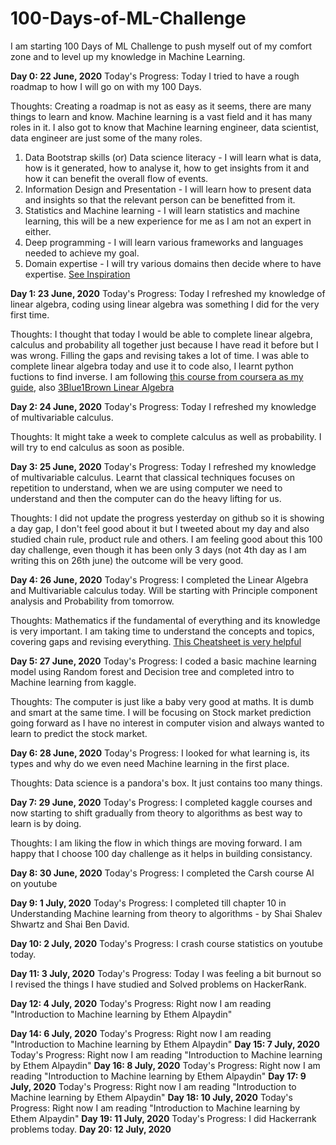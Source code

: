 # 100-Days-of-ML-Challenge
I am starting 100 Days of ML Challenge to push myself out of my comfort zone and to level up my knowledge in Machine Learning.

**Day 0: 22 June, 2020**
Today's Progress: Today I tried to have a rough roadmap to how I will go on with my 100 Days. 

Thoughts: Creating a roadmap is not as easy as it seems, there are many things to learn and know. Machine learning is a vast field and it has many roles in it. I also got to know that Machine learning engineer, data scientist, data engineer are just some of the many roles. 
1. Data Bootstrap skills (or) Data science literacy - I will learn what is data, how is it generated, how to analyse it, how to get insights from it and how it can benefit the overall flow of events.
2. Information Design and Presentation - I will learn how to present data and insights so that the relevant person can be benefitted from it.
3. Statistics and Machine learning - I will learn statistics and machine learning, this will be a new experience for me as I am not an expert in either. 
4. Deep programming -  I will learn various frameworks and languages needed to achieve my goal.
5. Domain expertise - I will try various domains then decide where to have expertise. 
[See Inspiration](https://towardsdatascience.com/whats-the-secret-sauce-to-transforming-into-a-unicorn-in-data-science-94082b01c39d)
 
**Day 1: 23 June, 2020**
Today's Progress: Today I refreshed my knowledge of linear algebra, coding using linear algebra was something I did for the very first time. 

Thoughts: I thought that today I would be able to complete linear algebra, calculus and probability all together just because I have read it before but I was wrong. Filling the gaps and revising takes a lot of time. I was able to complete linear algebra today and use it to code also, I learnt python fuctions to find inverse. I am following [this course from coursera as my guide](https://www.coursera.org/learn/linear-algebra-machine-learning/home/welcome), also [3Blue1Brown Linear Algebra](https://www.youtube.com/watch?v=fNk_zzaMoSs&list=PLZHQObOWTQDPD3MizzM2xVFitgF8hE_ab)

**Day 2: 24 June, 2020**
Today's Progress: Today I refreshed my knowledge of multivariable calculus. 

Thoughts: It might take a week to complete calculus as well as probability. I will try to end calculus as soon as posible. 

**Day 3: 25 June, 2020**
Today's Progress: Today I refreshed my knowledge of multivariable calculus. Learnt that classical techniques focuses on repetition to understand, when we are using computer we need to understand and then the computer can do the heavy lifting for us. 

Thoughts: I did not update the progress yesterday on github so it is showing a day gap, I don't feel good about it but I tweeted about my day and also studied chain rule, product rule and others. I am feeling good about this 100 day challenge, even though it has been only 3 days (not 4th day as I am writing this on 26th june) the outcome will be very good. 

**Day 4: 26 June, 2020**
Today's Progress:  I completed the Linear Algebra and Multivariable calculus today. Will be starting with Principle component analysis and Probability from tomorrow. 

Thoughts: Mathematics if the fundamental of everything and its knowledge is very important. I am taking time to understand the concepts and topics, covering gaps and revising everything. [This Cheatsheet is very helpful](https://ml-cheatsheet.readthedocs.io/en/latest/calculus.html#derivatives)

**Day 5: 27 June, 2020**
Today's Progress:  I coded a basic machine learning model using Random forest and Decision tree and completed intro to Machine learning from kaggle. 

Thoughts: The computer is just like a baby very good at maths. It is dumb and smart at the same time. I will be focusing on Stock market prediction going forward as I have no interest in computer vision and always wanted to learn to predict the stock market. 

**Day 6: 28 June, 2020**
Today's Progress:  I looked for what learning is, its types and why do we even need Machine learning in the first place.  

Thoughts: Data science is a pandora's box. It just contains too many things.

**Day 7: 29 June, 2020**
Today's Progress:  I completed kaggle courses and now starting to shift gradually from theory to algorithms as best way to learn is by doing.   

Thoughts: I am liking the flow in which things are moving forward. I am happy that I choose 100 day challenge as it helps in building consistancy. 

**Day 8: 30 June, 2020**
Today's Progress:  I completed the Carsh course AI on youtube


**Day 9: 1 July, 2020**
Today's Progress:  I completed till chapter 10 in Understanding Machine learning from theory to algorithms - by Shai Shalev Shwartz and Shai Ben David.

**Day 10: 2 July, 2020**
Today's Progress:  I crash course statistics on youtube today.


**Day 11: 3 July, 2020**
Today's Progress:  Today I was feeling a bit burnout so I revised the things I have studied and Solved problems on HackerRank. 

**Day 12: 4 July, 2020**
Today's Progress:  Right now I am reading "Introduction to Machine learning by Ethem Alpaydin"

**Day 14: 6 July, 2020**
Today's Progress:  Right now I am reading "Introduction to Machine learning by Ethem Alpaydin"
**Day 15: 7 July, 2020**
Today's Progress:  Right now I am reading "Introduction to Machine learning by Ethem Alpaydin"
**Day 16: 8 July, 2020**
Today's Progress:  Right now I am reading "Introduction to Machine learning by Ethem Alpaydin"
**Day 17: 9 July, 2020**
Today's Progress:  Right now I am reading "Introduction to Machine learning by Ethem Alpaydin"
**Day 18: 10 July, 2020**
Today's Progress:  Right now I am reading "Introduction to Machine learning by Ethem Alpaydin"
**Day 19: 11 July, 2020**
Today's Progress:  I did Hackerrank problems today.
**Day 20: 12 July, 2020**
